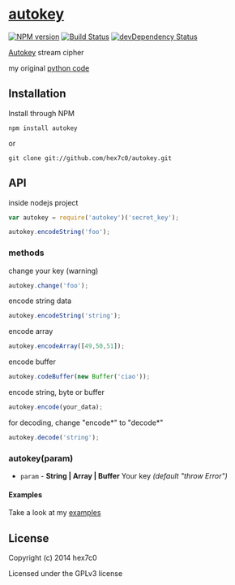 # [autokey](https://github.com/hex7c0/autokey)
[![NPM version](https://badge.fury.io/js/autokey.svg)](http://badge.fury.io/js/autokey)
[![Build Status](https://travis-ci.org/hex7c0/autokey.svg?branch=master)](https://travis-ci.org/hex7c0/autokey)
[![devDependency Status](https://david-dm.org/hex7c0/autokey/dev-status.svg)](https://david-dm.org/hex7c0/autokey#info=devDependencies)

[Autokey](http://en.wikipedia.org/wiki/Autokey_cipher) stream cipher

my original [python code](https://github.com/hex7c0/EncryptoPy/blob/master/modules/autokey.py)

## Installation

Install through NPM

```
npm install autokey
```
or
```
git clone git://github.com/hex7c0/autokey.git
```

## API

inside nodejs project
```js
var autokey = require('autokey')('secret_key');

autokey.encodeString('foo');
```

### methods

change your key (warning)
```js
autokey.change('foo');
```

encode string data
```js
autokey.encodeString('string');
```

encode array
```js
autokey.encodeArray([49,50,51]);
```

encode buffer
```js
autokey.codeBuffer(new Buffer('ciao'));
```

encode string, byte or buffer
```js
autokey.encode(your_data);
```

for decoding, change "encode*" to "decode*"
```js
autokey.decode('string');
```

### autokey(param)

 - `param` - **String | Array | Buffer** Your key *(default "throw Error")*

#### Examples

Take a look at my [examples](https://github.com/hex7c0/autokey/tree/master/examples)

## License
Copyright (c) 2014 hex7c0

Licensed under the GPLv3 license
